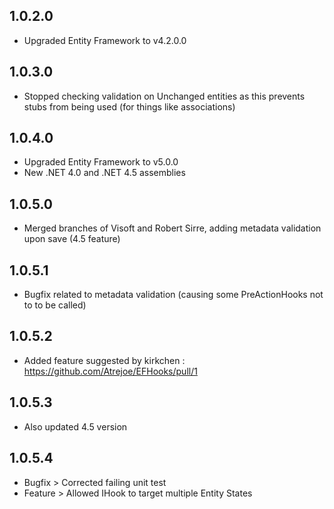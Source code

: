 ﻿## 1.0.2.0

* Upgraded Entity Framework to v4.2.0.0

## 1.0.3.0

* Stopped checking validation on Unchanged entities as this prevents stubs from being used (for things like associations)

## 1.0.4.0

* Upgraded Entity Framework to v5.0.0
* New .NET 4.0 and .NET 4.5 assemblies

## 1.0.5.0

* Merged branches of Visoft and Robert Sirre, adding metadata validation upon save (4.5 feature)

## 1.0.5.1

* Bugfix related to metadata validation (causing some PreActionHooks not to to be called)

## 1.0.5.2

* Added feature suggested by kirkchen : https://github.com/Atrejoe/EFHooks/pull/1

## 1.0.5.3

* Also updated 4.5 version

## 1.0.5.4

* Bugfix > Corrected failing unit test
* Feature > Allowed IHook to target multiple Entity States
